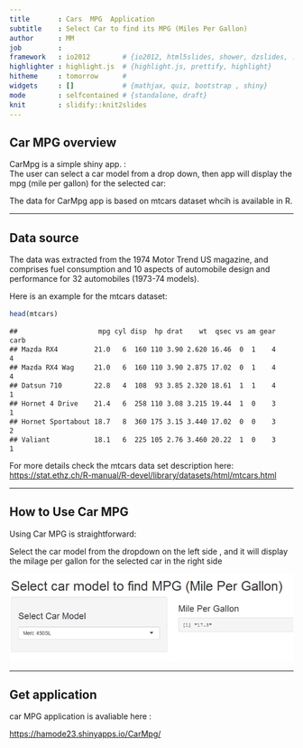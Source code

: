 ```yaml
---
title       : Cars  MPG  Application
subtitle    : Select Car to find its MPG (Miles Per Gallon)
author      : MM
job         : 
framework   : io2012        # {io2012, html5slides, shower, dzslides, ...}
highlighter : highlight.js  # {highlight.js, prettify, highlight}
hitheme     : tomorrow      # 
widgets     : []            # {mathjax, quiz, bootstrap , shiny}
mode        : selfcontained # {standalone, draft}
knit        : slidify::knit2slides
---
```


## Car MPG overview


CarMpg is a simple shiny app. :<br/>
The user can select a car model from a drop down, then app will display the mpg (mile per gallon) for the selected car:<br/>

The data for CarMpg app is based on mtcars dataset whcih is available in R.

---

## Data source

The data was extracted from the 1974 Motor Trend US magazine, and comprises fuel consumption and 10 aspects of automobile design and performance for 32 automobiles (1973-74 models).

Here is an example for the mtcars dataset: <br/>

```r
head(mtcars)
```

```
##                    mpg cyl disp  hp drat    wt  qsec vs am gear carb
## Mazda RX4         21.0   6  160 110 3.90 2.620 16.46  0  1    4    4
## Mazda RX4 Wag     21.0   6  160 110 3.90 2.875 17.02  0  1    4    4
## Datsun 710        22.8   4  108  93 3.85 2.320 18.61  1  1    4    1
## Hornet 4 Drive    21.4   6  258 110 3.08 3.215 19.44  1  0    3    1
## Hornet Sportabout 18.7   8  360 175 3.15 3.440 17.02  0  0    3    2
## Valiant           18.1   6  225 105 2.76 3.460 20.22  1  0    3    1
```

For more details check the mtcars data set description here: <br/>
https://stat.ethz.ch/R-manual/R-devel/library/datasets/html/mtcars.html

---
## How to Use Car MPG

Using Car MPG is straightforward:<br/>

Select the car model from the dropdown on the left side , and it will display the milage per gallon for the selected car in the right side

![width](AppImg.PNG)

---

## Get application


car MPG application is avaliable here :<br/>

https://hamode23.shinyapps.io/CarMpg/

